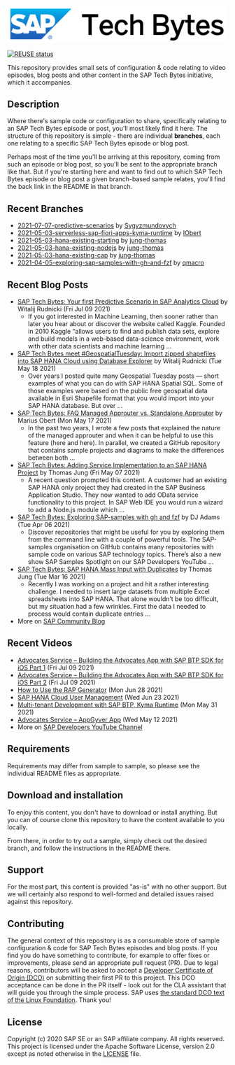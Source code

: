
![SAP Tech Bytes header image](header-image.png)

[![REUSE status](https://api.reuse.software/badge/github.com/SAP-samples/sap-tech-bytes)](https://api.reuse.software/info/github.com/SAP-samples/sap-tech-bytes)

This repository provides small sets of configuration &amp; code relating to video episodes, blog posts and other content in the SAP Tech Bytes initiative, which it accompanies.

## Description

Where there&#x27;s sample code or configuration to share, specifically relating to an SAP Tech Bytes episode or post, you&#x27;ll most likely find it here. The structure of this repository is simple - there are individual **branches**, each one relating to a specific SAP Tech Bytes episode or blog post.

Perhaps most of the time you&#x27;ll be arriving at this repository, coming from such an episode or blog post, so you&#x27;ll be sent to the appropriate branch like that. But if you&#x27;re starting here and want to find out to which SAP Tech Bytes episode or blog post a given branch-based sample relates, you&#x27;ll find the back link in the README in that branch.
 
## Recent Branches
- [2021-07-07-predictive-scenarios](https://github.com/SAP-samples/sap-tech-bytes/tree/2021-07-07-predictive-scenarios) by [Sygyzmundovych](https://github.com/Sygyzmundovych) 
- [2021-05-03-serverless-sap-fiori-apps-kyma-runtime](https://github.com/SAP-samples/sap-tech-bytes/tree/2021-05-03-serverless-sap-fiori-apps-kyma-runtime) by [IObert](https://github.com/IObert) 
- [2021-05-03-hana-existing-starting](https://github.com/SAP-samples/sap-tech-bytes/tree/2021-05-03-hana-existing-starting) by [jung-thomas](https://github.com/jung-thomas) 
- [2021-05-03-hana-existing-nodejs](https://github.com/SAP-samples/sap-tech-bytes/tree/2021-05-03-hana-existing-nodejs) by [jung-thomas](https://github.com/jung-thomas) 
- [2021-05-03-hana-existing-cap](https://github.com/SAP-samples/sap-tech-bytes/tree/2021-05-03-hana-existing-cap) by [jung-thomas](https://github.com/jung-thomas) 
- [2021-04-05-exploring-sap-samples-with-gh-and-fzf](https://github.com/SAP-samples/sap-tech-bytes/tree/2021-04-05-exploring-sap-samples-with-gh-and-fzf) by [qmacro](https://github.com/qmacro) 

## Recent Blog Posts
- [SAP Tech Bytes: Your first Predictive Scenario in SAP Analytics Cloud](https://blogs.sap.com/?p=1366059) by Witalij Rudnicki (Fri Jul 09 2021)
  - If you got interested in Machine Learning, then sooner rather than later you hear about or discover the website called Kaggle. Founded in 2010 Kaggle “allows users to find and publish data sets, explore and build models in a web-based data-science environment, work with other data scientists and machine learning ...
- [SAP Tech Bytes meet #GeospatialTuesday: Import zipped shapefiles into SAP HANA Cloud using Database Explorer](https://blogs.sap.com/?p=1337809) by Witalij Rudnicki (Tue May 18 2021)
  - Over years I posted quite many Geospatial Tuesday posts — short examples of what you can do with SAP HANA Spatial SQL. Some of those examples were based on the public free geospatial data available in Esri Shapefile format that you would import into your SAP HANA database. But over ...
- [SAP Tech Bytes: FAQ Managed Approuter vs. Standalone Approuter](https://blogs.sap.com/?p=1334880) by Marius Obert (Mon May 17 2021)
  - In the past two years, I wrote a few posts that explained the nature of the managed approuter and when it can be helpful to use this feature (here and here). In parallel, we created a GitHub repository that contains sample projects and diagrams to make the differences between both ...
- [SAP Tech Bytes: Adding Service Implementation to an SAP HANA Project](https://blogs.sap.com/?p=1332159) by Thomas Jung (Fri May 07 2021)
  - A recent question prompted this content. A customer had an existing SAP HANA only project they had created in the SAP Business Application Studio. They now wanted to add OData service functionality to this project. In SAP Web IDE you would run a wizard to add a Node.js module which ...
- [SAP Tech Bytes: Exploring SAP-samples with gh and fzf](https://blogs.sap.com/?p=1311682) by DJ Adams (Tue Apr 06 2021)
  - Discover repositories that might be useful for you by exploring them from the command line with a couple of powerful tools. The SAP-samples organisation on GitHub contains many repositories with sample code on various SAP technology topics. There’s also a new show SAP Samples Spotlight on our SAP Developers YouTube ...
- [SAP Tech Bytes: SAP HANA Mass Input with Duplicates](https://blogs.sap.com/?p=1300544) by Thomas Jung (Tue Mar 16 2021)
  - Recently I was working on a project and hit a rather interesting challenge. I needed to insert large datasets from multiple Excel spreadsheets into SAP HANA. That alone wouldn’t be too difficult, but my situation had a few wrinkles. First the data I needed to process would contain duplicate entries ...
- More on [SAP Community Blog](https://blogs.sap.com/tag/sap-tech-bytes/)
    
## Recent Videos
- [Advocates Service – Building the Advocates App with SAP BTP SDK for iOS Part 1](https://www.youtube.com/watch?v=B2rPzwWHrJs) (Fri Jul 09 2021)
- [Advocates Service – Building the Advocates App with SAP BTP SDK for iOS Part 2](https://www.youtube.com/watch?v=amKqv2wSybQ) (Fri Jul 09 2021)
- [How to Use the RAP Generator](https://www.youtube.com/watch?v=c8IFkjmLhI8) (Mon Jun 28 2021)
- [SAP HANA Cloud User Management](https://www.youtube.com/watch?v=aK4Pd8KKBQE) (Wed Jun 23 2021)
- [Multi-tenant Development with SAP BTP, Kyma Runtime](https://www.youtube.com/watch?v=hnD7Lr_2464) (Mon May 31 2021)
- [Advocates Service –  AppGyver App](https://www.youtube.com/watch?v=-4cyo3Ajtcw) (Wed May 12 2021)
- More on [SAP Developers YouTube Channel](https://www.youtube.com/playlist?list=PL6RpkC85SLQC3HBShmlMaPu_nL--4f20z)

## Requirements

Requirements may differ from sample to sample, so please see the individual README files as appropriate.

## Download and installation

To enjoy this content, you don&#x27;t have to download or install anything. But you can of course clone this repository to have the content available to you locally.

From there, in order to try out a sample, simply check out the desired branch, and follow the instructions in the README there.

## Support

For the most part, this content is provided &quot;as-is&quot; with no other support. But we will certainly also respond to well-formed and detailed issues raised against this repository.

## Contributing

The general context of this repository is as a consumable store of sample configuration &amp; code for SAP Tech Bytes episodes and blog posts. If you find you do have something to contribute, for example to offer fixes or improvements, please send an appropriate pull request (PR). Due to legal reasons, contributors will be asked to accept a [Developer Certificate of Origin (DCO)](https://en.wikipedia.org/wiki/Developer_Certificate_of_Origin) on submitting their first PR to this project. This DCO acceptance can be done in the PR itself - look out for the CLA assistant that will guide you through the simple process. SAP uses [the standard DCO text of the Linux Foundation](https://developercertificate.org/). Thank you!

## License

Copyright (c) 2020 SAP SE or an SAP affiliate company. All rights reserved. This project is licensed under the Apache Software License, version 2.0 except as noted otherwise in the [LICENSE](LICENSE) file.
